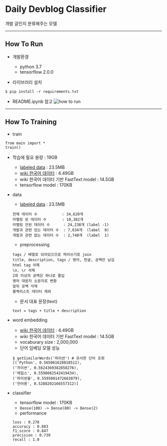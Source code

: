 # Daily Devblog Classifier
개발 글인지 분류해주는 모델

---
## How To Run
- 개발환경
  - python 3.7
  - tensorflow 2.0.0

- 라이브러리 설치
~~~
$ pip install -r requirements.txt
~~~

- README.ipynb 참고
  ![how to run](https://user-images.githubusercontent.com/26322627/74600924-5e65a100-50db-11ea-8dad-31d18d909053.png)

---
## How To Training
- train
~~~
from main import *
train()
~~~

- 학습에 필요 용량 : 19GB
  - [labeled data](https://drive.google.com/drive/u/0/folders/1Npfrh6XmeABJ8JJ6ApS1T88vVoqyDH7M) : 23.5MB
  - [wiki 한국어 데이터](https://dl.fbaipublicfiles.com/fasttext/vectors-crawl/cc.ko.300.bin.gz) : 4.49GB 
  - wiki 한국어 데이터 기반 FastText model : 14.5GB
  - tensorflow model : 170KB

- data
  - [labeled data](https://drive.google.com/drive/u/0/folders/1Npfrh6XmeABJ8JJ6ApS1T88vVoqyDH7M) : 23.5MB
  ~~~
  전체 데이터 수           : 34,620개
  라벨링 된 데이터 수       : 10,382개
  라벨링 안된 데이터 수      : 24,238개 (label -1)
  개발과 관련 있는 데이터 수  : 7,634개  (label  0)
  개발과 관련 없는 데이터 수  : 2,748개  (label  1)
  ~~~
  
  - preprocessing
  ~~~
  tags / 배열로 되어있으므로 띄어쓰기로 join
  title, description, tags / 영어, 한글, 공백만 남김
  html tag 삭제
  \n, \r 삭제
  2회 이상의 공백은 하나로 줄입
  영어 대문자 소문자로 변환
  앞뒤 공백 삭제
  블랙리스트 데이터 제외
  ~~~

  - 문서 대표 문장(text)
  ~~~
  text = tags + title + description
  ~~~

- word embedding
  - [wiki 한국어 데이터](https://dl.fbaipublicfiles.com/fasttext/vectors-crawl/cc.ko.300.bin.gz) : 4.49GB 
  - wiki 한국어 데이터 기반 FastText model : 14.5GB
  - vocaburary size : 2,000,000
  - 단어 임베딩 모델 성능
  ~~~
  $ getSimilarWords('파이썬') # 유사한 단어 조회
  [('Python', 0.565061628818512),
  ('자이썬', 0.5624369382858276),
  ('레일스', 0.5598082542419434),
  ('파이썬을', 0.5595801472663879),
  ('언어용', 0.5288202166557312)]
  ~~~

- classifier
  - tensorflow model : 170KB
  - `Dense(100) -> Dense(80) -> Dense(2)`
  - performance
  ~~~
  loss : 0.278
  accuracy : 0.883
  f1_score : 0.847
  precision : 0.739
  recall : 1.0
  ~~~